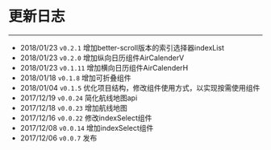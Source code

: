# 更新日志
----

* 2018/01/23 `v0.2.1` 增加better-scroll版本的索引选择器indexList
* 2018/01/23 `v0.2.0` 增加纵向日历组件AirCalenderV
* 2018/01/23 `v0.1.11` 增加横向日历组件AirCalenderH
* 2018/01/18 `v0.1.8` 增加可折叠组件
* 2018/01/04 `v0.1.5` 优化项目结构，修改组件使用方式，以实现按需使用组件
* 2017/12/19 `v0.0.24` 简化航线地图api
* 2017/12/18 `v0.0.23` 增加航线地图
* 2017/12/16 `v0.0.22` 修改indexSelect组件
* 2017/12/08 `v0.0.14` 增加indexSelect组件
* 2017/12/06 `v0.0.7` 发布
